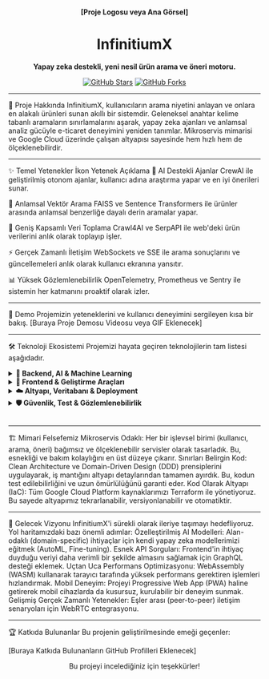 <p align="center">
<!-- Projenizin logosunu veya ana ekran görüntüsünü buraya ekleyebilirsiniz -->
<br />
<strong>[Proje Logosu veya Ana Görsel]</strong>
<br />
</p>
<h1 align="center">InfinitiumX</h1>
<p align="center">
<strong>Yapay zeka destekli, yeni nesil ürün arama ve öneri motoru.</strong>
</p>
<p align="center">
<a href="https://github.com/KULLANICI/REPO/stargazers"><img src="https://img.shields.io/github/stars/KULLANICI/REPO?style=social" alt="GitHub Stars"></a>
<a href="https://github.com/KULLANICI/REPO/network/members"><img src="https://img.shields.io/github/forks/KULLANICI/REPO?style=social" alt="GitHub Forks"></a>
<!-- Buraya lisans, build durumu gibi diğer badge'leri ekleyebilirsiniz -->
</p>

---

🚀 Proje Hakkında
InfinitiumX, kullanıcıların arama niyetini anlayan ve onlara en alakalı ürünleri sunan akıllı bir sistemdir. Geleneksel anahtar kelime tabanlı aramaların sınırlamalarını aşarak, yapay zeka ajanları ve anlamsal analiz gücüyle e-ticaret deneyimini yeniden tanımlar. Mikroservis mimarisi ve Google Cloud üzerinde çalışan altyapısı sayesinde hem hızlı hem de ölçeklenebilirdir.
<br>

---

✨ Temel Yetenekler
İkon	Yetenek	Açıklama
🤖	AI Destekli Ajanlar	CrewAI ile geliştirilmiş otonom ajanlar, kullanıcı adına araştırma yapar ve en iyi önerileri sunar.

🧠	Anlamsal Vektör Arama	FAISS ve Sentence Transformers ile ürünler arasında anlamsal benzerliğe dayalı derin aramalar yapar.

📡	Geniş Kapsamlı Veri Toplama	Crawl4AI ve SerpAPI ile web'deki ürün verilerini anlık olarak toplayıp işler.

⚡	Gerçek Zamanlı İletişim	WebSockets ve SSE ile arama sonuçlarını ve güncellemeleri anlık olarak kullanıcı ekranına yansıtır.

📊	Yüksek Gözlemlenebilirlik	OpenTelemetry, Prometheus ve Sentry ile sistemin her katmanını proaktif olarak izler.
<br>

---

🎥 Demo
Projemizin yeteneklerini ve kullanıcı deneyimini sergileyen kısa bir bakış.
[Buraya Proje Demosu Videosu veya GIF Eklenecek]
<br>

---

🛠️ Teknoloji Ekosistemi
Projemizi hayata geçiren teknolojilerin tam listesi aşağıdadır.
<details>

<summary><strong>🤖 Backend, AI & Machine Learning</strong></summary>
Framework & Sunucu: FastAPI, Uvicorn

Veri Doğrulama ve Yönetim: Pydantic, Pydantic-Settings

AI Ajanları: CrewAI

AI Platformları: Google Cloud AI Platform (Vertex AI, Gemini 2.5 Pro), OpenAI (Fallback)

Vektör Arama & Embeddings: FAISS-CPU, Sentence Transformers, Transformers (Hugging Face)

Derin Öğrenme & Bilimsel Hesaplama: PyTorch, Scikit-learn, SciPy, NumPy, Pandas

Veri Toplama: Crawl4AI, BeautifulSoup4, SerpAPI, Bing Web Search API

Asenkron HTTP: HTTPX

Gerçek Zamanlı İletişim: WebSockets, SSE-Starlette
</details>
<details>
<summary><strong>🎨 Frontend & Geliştirme Araçları</strong></summary>
UI Framework: React 18, React DOM

Build Aracı: Vite, @vitejs/plugin-react

Styling: Tailwind CSS, PostCSS, Autoprefixer

Kod Kalitesi: ESLint (React, Hooks & Refresh eklentileriyle)

Tip Güvenliği: TypeScript (@types/react, @types/react-dom)
</details>
<details>
<summary><strong>☁️ Altyapı, Veritabanı & Deployment</strong></summary>
Veritabanı: Firebase Admin (Firestore)

Nesne Depolama: Google Cloud Storage

Konteynerizasyon: Docker, Docker Compose

Altyapı Yönetimi (IaC): Terraform

Cloud Platformu: Google Cloud Platform (Cloud Run, Secret Manager, Cloud Logging)
</details>
<details>
<summary><strong>🛡️ Güvenlik, Test & Gözlemlenebilirlik</strong></summary>
Kimlik Doğrulama & Güvenlik: Python-Jose (JWT), Bcrypt, Firebase Authentication

Test: Pytest

Gözlemlenebilirlik: OpenTelemetry, Prometheus Client, Sentry SDK, Structlog, Rich, PSUtil
</details>
<br>

---

🏗️ Mimari Felsefemiz
Mikroservis Odaklı: Her bir işlevsel birimi (kullanıcı, arama, öneri) bağımsız ve ölçeklenebilir servisler olarak tasarladık. Bu, esnekliği ve bakım kolaylığını en üst düzeye çıkarır.
Sınırları Belirgin Kod: Clean Architecture ve Domain-Driven Design (DDD) prensiplerini uygulayarak, iş mantığını altyapı detaylarından tamamen ayırdık. Bu, kodun test edilebilirliğini ve uzun ömürlülüğünü garanti eder.
Kod Olarak Altyapı (IaC): Tüm Google Cloud Platform kaynaklarımızı Terraform ile yönetiyoruz. Bu sayede altyapımız tekrarlanabilir, versiyonlanabilir ve otomatiktir.
<br>

---

🔮 Gelecek Vizyonu
InfinitiumX'i sürekli olarak ileriye taşımayı hedefliyoruz. Yol haritamızdaki bazı önemli adımlar:
Özelleştirilmiş AI Modelleri: Alan-odaklı (domain-specific) ihtiyaçlar için kendi yapay zeka modellerimizi eğitmek (AutoML, Fine-tuning).
Esnek API Sorguları: Frontend'in ihtiyaç duyduğu veriyi daha verimli bir şekilde almasını sağlamak için GraphQL desteği eklemek.
Uçtan Uca Performans Optimizasyonu: WebAssembly (WASM) kullanarak tarayıcı tarafında yüksek performans gerektiren işlemleri hızlandırmak.
Mobil Deneyim: Projeyi Progressive Web App (PWA) haline getirerek mobil cihazlarda da kusursuz, kurulabilir bir deneyim sunmak.
Gelişmiş Gerçek Zamanlı Yetenekler: Eşler arası (peer-to-peer) iletişim senaryoları için WebRTC entegrasyonu.
<br>

---

🏆 Katkıda Bulunanlar
Bu projenin geliştirilmesinde emeği geçenler:
<!-- Örnek: [![Kullanıcı Adı](https://github.com/kullaniciadi.png?size=50)](https://github.com/kullaniciadi) -->
[Buraya Katkıda Bulunanların GitHub Profilleri Eklenecek]
<p align="center">
Bu projeyi incelediğiniz için teşekkürler!
</p>